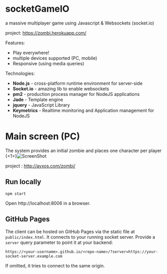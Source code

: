 # socketGameIO
a massive multiplayer game using Javascript & Websockets (socket.io)

project: https://zombi.herokuapp.com/

Features:

* Play everywhere!
* multiple devices supported (PC, mobile)
* Responsive (using media queries)

Technologies:

* **Node.js** - cross-platform runtime environment for server-side
* **Socket.io** - amazing lib to enable websockets
* **pm2**     - production process manager for NodeJS applications
* **Jade**    - Template engine
* **jquery**  - JavaScript Library
* **Keymetrics** - Realtime monitoring and Application management for NodeJS

# Main screen (PC)
The system provides an initial zombie and places one character per player
{<1>}![ScreenShot](http://i60.tinypic.com/2ivh0fo.png)


project : http://ayxos.com/zombi/

## Run locally

```
npm start
```

Open http://localhost:8006 in a browser.

## GitHub Pages

The client can be hosted on GitHub Pages via the static file at `public/index.html`. It connects to your running socket server. Provide a `server` query parameter to point it at your backend:

```
https://<your-username>.github.io/<repo-name>/?server=https://your-socket-server.example.com
```

If omitted, it tries to connect to the same origin.